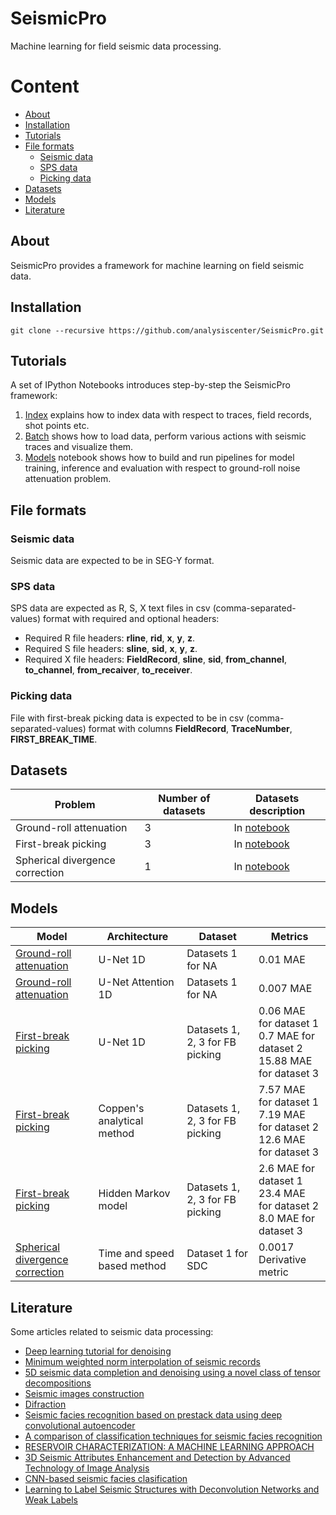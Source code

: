 # SeismicPro

Machine learning for field seismic data processing.

Content
=================

* [About](#About)
* [Installation](#Installation)
* [Tutorials](#Tutorials)
* [File formats](#File-formats)
	* [Seismic data](#Seismic-data)
	* [SPS data](#SPS-data)
	* [Picking data](#Picking-data)
* [Datasets](#Datasets)
* [Models](#Models)
* [Literature](#Literature)

## About

SeismicPro provides a framework for machine learning on field seismic data.


## Installation

```
git clone --recursive https://github.com/analysiscenter/SeismicPro.git
```
## Tutorials

A set of IPython Notebooks introduces step-by-step the SeismicPro framework:

1. [Index](tutorials/1.Index.ipynb) explains how to index data with respect to traces, field records, shot points etc.
2. [Batch](tutorials/2.Batch.ipynb) shows how to load data, perform various actions with seismic traces and visualize them.
3. [Models](tutorials/3.Models.ipynb) notebook shows how to build and run pipelines for model training, inference and evaluation with respect to ground-roll noise attenuation problem.


## File formats

### Seismic data

Seismic data are expected to be in SEG-Y format.

### SPS data

SPS data are expected as R, S, X text files in csv (comma-separated-values) format with required and optional headers:
* Required R file headers: **rline**, **rid**, **x**, **y**, **z**.
* Required S file headers: **sline**, **sid**, **x**, **y**, **z**.
* Required X file headers: **FieldRecord**, **sline**, **sid**, **from_channel**, **to_channel**, **from_recaiver**, **to_receiver**.

### Picking data

File with first-break picking data is expected to be in csv (comma-separated-values) format with columns **FieldRecord**, **TraceNumber**, **FIRST_BREAK_TIME**.

## Datasets

|Problem|Number of datasets|Datasets description|
|---|---|---|
|Ground-roll attenuation| 3| In [notebook](datasets/ground-roll_attenuation.ipynb) 
|First-break picking| 3 | In [notebook](datasets/first_break_picking.ipynb)
|Spherical divergence correction | 1 | In [notebook](datasets/spherical_divergence_correction.ipynb)


## Models

|Model|Architecture|Dataset|Metrics|
|---|---|---|---|
|[Ground-roll attenuation](models/Ground-roll_attenuation/Unet_1D_model/model_description.ipynb)| U-Net 1D| Datasets 1 for NA| 0.01 MAE
|[Ground-roll attenuation](models/Ground-roll_attenuation/Attention_model/model_description.ipynb)| U-Net Attention 1D| Datasets 1 for NA | 0.007 MAE
|[First-break picking](models/First_break_picking/1d_CNN/model_description.ipynb)| U-Net 1D | Datasets 1, 2, 3 for FB picking <br/> | 0.06 MAE for dataset 1 <br/> 0.7 MAE for dataset 2 <br/> 15.88 MAE for dataset 3
|[First-break picking](models/First_break_picking/Coppen's_unsupervised_method/model_description.ipynb)| Coppen's analytical method | Datasets 1, 2, 3 for FB picking | 7.57 MAE for dataset 1 <br/> 7.19 MAE for dataset 2 <br/> 12.6 MAE for dataset 3
|[First-break picking](models/First_break_picking/Hidden_Markov_model/model_description.ipynb)| Hidden Markov model | Datasets 1, 2, 3 for FB picking | 2.6 MAE for dataset 1 <br/> 23.4 MAE for dataset 2 <br/> 8.0 MAE for dataset 3
|[Spherical divergence correction](models/Spherical_divergence_correction/model_description.ipynb) | Time and speed based method | Dataset 1 for SDC | 0.0017 Derivative metric


## Literature

Some articles related to seismic data processing:
* [Deep learning tutorial for denoising](https://arxiv.org/pdf/1810.11614.pdf)
* [Minimum weighted norm interpolation of seismic records](https://pdfs.semanticscholar.org/a742/67142fcd14c4c8d19992bd304a80e064d62c.pdf)
* [5D seismic data completion and denoising using a novel class of tensor decompositions](https://dspace.mit.edu/openaccess-disseminate/1721.1/98498)
* [Seismic images construction](http://lserv.deg.gubkin.ru/file.php?file=../../1/dfwikidata/Voskresenskij.JU.N.Postroenie.sejsmicheskih.izobrazhenij.%28M,.RGUNG%29%282006%29%28T%29_GsPs_.pdf)
* [Difraction](https://mospolytech.ru/storage/43ec517d68b6edd3015b3edc9a11367b/files/LRNo93.pdf)
* [Seismic facies recognition based on prestack data using deep convolutional autoencoder](https://arxiv.org/abs/1704.02446)
* [A comparison of classification techniques for seismic facies recognition](http://mcee.ou.edu/aaspi/publications/2015/Tao_Interpretation_1.pdf)
* [RESERVOIR CHARACTERIZATION: A MACHINE
LEARNING APPROACH](https://arxiv.org/pdf/1506.05070)
* [3D Seismic Attributes Enhancement and Detection by
Advanced Technology of Image Analysis](https://tel.archives-ouvertes.fr/tel-00731886/document)
* [CNN-based seismic facies clasification](https://cs230.stanford.edu/projects_spring_2018/reports/8291004.pdf)
* [Learning to Label Seismic Structures with Deconvolution Networks and Weak Labels](http://www.yalaudah.com/assets/files/seg2018.pdf)